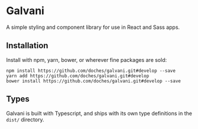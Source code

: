 # Galvani

A simple styling and component library for use in React and Sass apps.

## Installation

Install with npm, yarn, bower, or wherever fine packages are sold:

    npm install https://github.com/doches/galvani.git#develop --save
    yarn add https://github.com/doches/galvani.git#develop
    bower install https://github.com/doches/galvani.git#develop --save

## Types

Galvani is built with Typescript, and ships with its own type definitions in the `dist/` directory.
